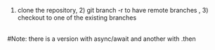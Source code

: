 1) clone the repository, 2) git branch -r to have remote branches , 3) checkout to one of the existing branches 
<br/>
#Note: there is a version with async/await and another with .then
